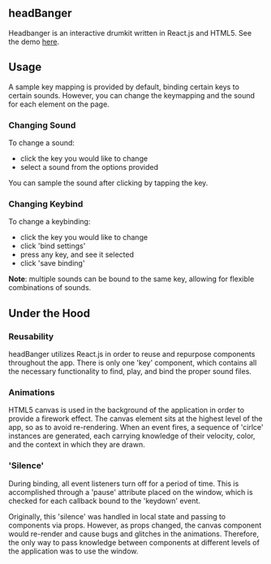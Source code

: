 ## headBanger

Headbanger is an interactive drumkit written in React.js and HTML5.  See the demo [here](https://chriscavs.github.io/headBanger/).

## Usage

A sample key mapping is provided by default, binding certain keys to certain sounds.  However, you can change the keymapping and the sound for each element on the page.

### Changing Sound

To change a sound:
* click the key you would like to change
* select a sound from the options provided

You can sample the sound after clicking by tapping the key.

### Changing Keybind

To change a keybinding:
* click the key you would like to change
* click 'bind settings'
* press any key, and see it selected
* click 'save binding'

**Note**: multiple sounds can be bound to the same key, allowing for flexible combinations of sounds.

## Under the Hood

### Reusability
headBanger utilizes React.js in order to reuse and repurpose components throughout the app.  There is only one 'key' component, which contains all the necessary functionality to find, play, and bind the proper sound files.

### Animations
HTML5 canvas is used in the background of the application in order to provide a firework effect.  The canvas element sits at the highest level of the app, so as to avoid re-rendering.  When an event fires, a sequence of 'cirlce' instances are generated, each carrying knowledge of their velocity, color, and the context in which they are drawn.

### 'Silence'
During binding, all event listeners turn off for a period of time.  This is accomplished through a 'pause' attribute placed on the window, which is checked for each callback bound to the 'keydown' event.

Originally, this 'silence' was handled in local state and passing to components via props.  However, as props changed, the canvas component would re-render and cause bugs and glitches in the animations.  Therefore, the only way to pass knowledge between components at different levels of the application was to use the window.